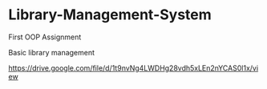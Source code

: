 # Library-Management-System

First OOP Assignment 

Basic library management

https://drive.google.com/file/d/1t9nvNg4LWDHg28vdh5xLEn2nYCAS0l1x/view
